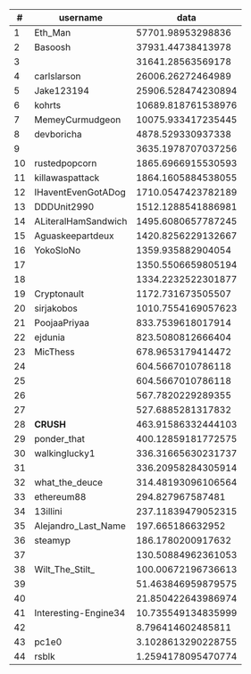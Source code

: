 | #  | username             | data               |
| -- | -------------------- | ------------------ |
| 1  | Eth_Man              | 57701.98953298836  |
| 2  | Basoosh              | 37931.44738413978  |
| 3  |                      | 31641.28563569178  |
| 4  | carlslarson          | 26006.26272464989  |
| 5  | Jake123194           | 25906.528474230894 |
| 6  | kohrts               | 10689.818761538976 |
| 7  | MemeyCurmudgeon      | 10075.933417235445 |
| 8  | devboricha           | 4878.529330937338  |
| 9  |                      | 3635.1978707037256 |
| 10 | rustedpopcorn        | 1865.6966915530593 |
| 11 | killawaspattack      | 1864.1605884538055 |
| 12 | IHaventEvenGotADog   | 1710.0547423782189 |
| 13 | DDDUnit2990          | 1512.1288541886981 |
| 14 | ALiteralHamSandwich  | 1495.6080657787245 |
| 15 | Aguaskeepartdeux     | 1420.8256229132667 |
| 16 | YokoSloNo            | 1359.935882904054  |
| 17 |                      | 1350.5506659805194 |
| 18 |                      | 1334.2232522301877 |
| 19 | Cryptonault          | 1172.731673505507  |
| 20 | sirjakobos           | 1010.7554169057623 |
| 21 | PoojaaPriyaa         | 833.7539618017914  |
| 22 | ejdunia              | 823.5080812666404  |
| 23 | MicThess             | 678.9653179414472  |
| 24 |                      | 604.5667010786118  |
| 25 |                      | 604.5667010786118  |
| 26 |                      | 567.7820229289355  |
| 27 |                      | 527.6885281317832  |
| 28 | __CRUSH__            | 463.91586332444103 |
| 29 | ponder_that          | 400.12859181772575 |
| 30 | walkinglucky1        | 336.31665630231737 |
| 31 |                      | 336.20958284305914 |
| 32 | what_the_deuce       | 314.48193096106564 |
| 33 | ethereum88           | 294.827967587481   |
| 34 | 13illini             | 237.11839479052315 |
| 35 | Alejandro_Last_Name  | 197.665186632952   |
| 36 | steamyp              | 186.1780200917632  |
| 37 |                      | 130.50884962361053 |
| 38 | Wilt_The_Stilt_      | 100.00672196736613 |
| 39 |                      | 51.463846959879575 |
| 40 |                      | 21.850422643986974 |
| 41 | Interesting-Engine34 | 10.735549134835999 |
| 42 |                      | 8.796414602485811  |
| 43 | pc1e0                | 3.1028613290228755 |
| 44 | rsblk                | 1.2594178095470774 |
